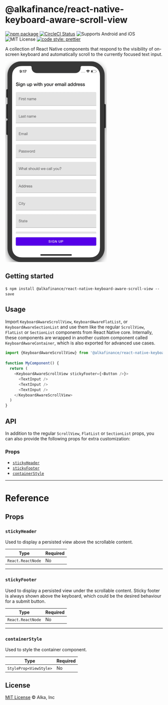 # @alkafinance/react-native-keyboard-aware-scroll-view

[![npm package](https://img.shields.io/npm/v/@alkafinance/react-native-keyboard-aware-scroll-view.svg)](https://www.npmjs.org/package/@alkafinance/react-native-keyboard-aware-scroll-view)
[![CircleCI Status](https://img.shields.io/circleci/project/github/alkafinance/react-native-keyboard-aware-scroll-view/master.svg)](https://circleci.com/gh/react-native-community/workflows/react-native-netinfo/tree/master)
![Supports Android and iOS](https://img.shields.io/badge/platforms-android%20|%20ios-lightgrey.svg)
![MIT License](https://img.shields.io/npm/l/@alkafinance/react-native-keyboard-aware-scroll-view.svg)
[![code style: prettier](https://img.shields.io/badge/code_style-prettier-ff69b4.svg?style=flat-square)](https://github.com/prettier/prettier)

A collection of React Native components that respond to the visibility of on-screen keyboard and automatically scroll to the currently focused text input.

<img src="./.github/demo.gif" width="auto" height="640">

## Getting started

`$ npm install @alkafinance/react-native-keyboard-aware-scroll-view --save`

## Usage

Import `KeyboardAwareScrollView`, `KeyboardAwareFlatList`, or `KeyboardAwareSectionList` and use them like the regular `ScrollView`, `FlatList` or `SectionList` components from React Native core. Internally, these components are wrapped in another custom component called `KeyboardAwareContainer`, which is also exported for advanced use cases.

```javascript
import {KeyboardAwareScrollView} from '@alkafinance/react-native-keyboard-aware-scroll-view';

function MyComponent() {
  return (
    <KeyboardAwareScrollView stickyFooter={<Button />}>
      <TextInput />
      <TextInput />
      <TextInput />
    </KeyboardAwareScrollView>
  )
}
```

## API

In addition to the regular `ScrollView`, `FlatList` or `SectionList` props, you can also provide the following props for extra customization:

### Props

- [`stickyHeader`](#stickyHeader)
- [`stickyFooter`](#stickyFooter)
- [`containerStyle`](#containerStyle)

---

# Reference

## Props

### `stickyHeader`

Used to display a persisted view above the scrollable content.

| Type              | Required |
| ----------------- | -------- |
| `React.ReactNode` | No       |

---

### `stickyFooter`

Used to display a persisted view under the scrollable content. Sticky footer is always shown above the keyboard, which could be the desired behaviour for a submit button.

| Type              | Required |
| ----------------- | -------- |
| `React.ReactNode` | No       |

---

### `containerStyle`

Used to style the container component.

| Type                   | Required |
| ---------------------- | -------- |
| `StyleProp<ViewStyle>` | No       |

## License

[MIT License](./LICENSE) © Alka, Inc
